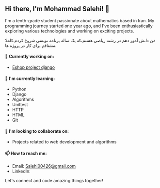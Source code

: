 ## Hi there, I'm Mohammad Salehi! 👋

I'm a tenth-grade student passionate about mathematics based in Iran. My programming journey started one year ago, and I've been enthusiastically exploring various technologies and working on exciting projects.

من دانش آموز دهم در رشته ریاضی هستم،که یک ساله برنامه نویسی شروع کردم.کاملا مشتاقم برای کار در پروژه ها.

#### 💼 Currently working on:
- [Eshop project django](https://github.com/MohammadSaleehi/Eshop_django)

#### 🌱 I'm currently learning:
- Python
- Django
- Algorithms
- Unittest
- HTTP
- HTML
- Git


#### 🕺 I'm looking to collaborate on:
- Projects related to web development and algorithms

#### 📫 How to reach me:
- Email: Salehi00426@gmail.com
- LinkedIn:

Let's connect and code amazing things together!

<!---
MohammadSaleehi/MohammadSaleehi is a ✨ special ✨ repository because its `README.md` (this file) appears on your GitHub profile.
You can click the Preview link to take a look at your changes.
--->
